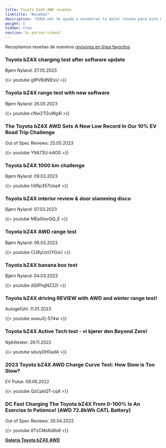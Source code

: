 ```yaml
---
title: Toyota bZ4X AWD reseñas
linktitle: "Reseñas"
description: "EVKX.net te ayuda a encontrar la mejor reseña para este modelo."
weight: 6
hidden: true
navicon: bi-person-video2
---
```

Recopilamos reseñas de nuestros [revisores en línea favoritos](../../../../../guides/evreviewers/)

<div class="container text-center shadow p-2 pe-4 mb-5 bg-body-tertiary rounded border">
<h3>Toyota bZ4X charging test after software update</h3>
<p>Bjørn Nyland: 27.05.2023</p>

{{< youtube g9fVBdNIEsU >}}

</div>
<div class="container text-center shadow p-2 pe-4 mb-5 bg-body-tertiary rounded border">
<h3>Toyota bZ4X range test with new software</h3>
<p>Bjørn Nyland: 26.05.2023</p>

{{< youtube cNw2TGuWg4I >}}

</div>
<div class="container text-center shadow p-2 pe-4 mb-5 bg-body-tertiary rounded border">
<h3>The Toyota bZ4X AWD Sets A New Low Record In Our 10% EV Road Trip Challenge</h3>
<p>Out of Spec Reviews: 25.05.2023</p>

{{< youtube Y9A73U-kAO0 >}}

</div>
<div class="container text-center shadow p-2 pe-4 mb-5 bg-body-tertiary rounded border">
<h3>Toyota bZ4X 1000 km challenge</h3>
<p>Bjørn Nyland: 09.03.2023</p>

{{< youtube hXRp357Usq4 >}}

</div>
<div class="container text-center shadow p-2 pe-4 mb-5 bg-body-tertiary rounded border">
<h3>Toyota bZ4X interior review & door slamming disco</h3>
<p>Bjørn Nyland: 07.03.2023</p>

{{< youtube MEp0IovQQ_E >}}

</div>
<div class="container text-center shadow p-2 pe-4 mb-5 bg-body-tertiary rounded border">
<h3>Toyota bZ4X AWD range test</h3>
<p>Bjørn Nyland: 06.03.2023</p>

{{< youtube CU8yUzUYGsU >}}

</div>
<div class="container text-center shadow p-2 pe-4 mb-5 bg-body-tertiary rounded border">
<h3>Toyota bZ4X banana box test</h3>
<p>Bjørn Nyland: 04.03.2023</p>

{{< youtube dQIPhgNZ22I >}}

</div>
<div class="container text-center shadow p-2 pe-4 mb-5 bg-body-tertiary rounded border">
<h3>Toyota bZ4X driving REVIEW with AWD and winter range test!</h3>
<p>Autogefühl: 11.01.2023</p>

{{< youtube xuwuXj-574w >}}

</div>
<div class="container text-center shadow p-2 pe-4 mb-5 bg-body-tertiary rounded border">
<h3>Toyota bZ4X Active Tech test - vi kjører den Beyond Zero!</h3>
<p>Nybiltester: 26.11.2022</p>

{{< youtube sduiyDH0adA >}}

</div>
<div class="container text-center shadow p-2 pe-4 mb-5 bg-body-tertiary rounded border">
<h3>2023 Toyota bZ4X AWD Charge Curve Test: How Slow is Too Slow?</h3>
<p>EV Pulse: 09.06.2022</p>

{{< youtube QzCpbQT-cq4 >}}

</div>
<div class="container text-center shadow p-2 pe-4 mb-5 bg-body-tertiary rounded border">
<h3>DC Fast Charging The Toyota bZ4X From 0-100% Is An Exercise In Patience! (AWD 72.8kWh CATL Battery)</h3>
<p>Out of Spec Reviews: 30.04.2022</p>

{{< youtube 8TzCMsKd8s8 >}}

</div>
<div class="mt-3 mb-3">
<a href="../gallery/" class="text-decoration-none text-black">
<strong><i class="bi-arrow-left"></i>Galería  </strong>
</a>
<a href="../" class="text-decoration-none text-black float-end">
<strong>Toyota bZ4X AWD <i class="bi-arrow-right"></i></strong>
</a>
</div>

